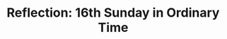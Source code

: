 ---
title: "Reflection: 16th Sunday in Ordinary Time"
layout: reader
description: "Homilist: Rev. Fr. James Gyekye Danso, Parochial Vicar, St Bakhita Catholic Church."
feature_image: posts/reflection-16th-sunday-in-ordinary-time-year-a.jpg
category: reflection
published: true
---